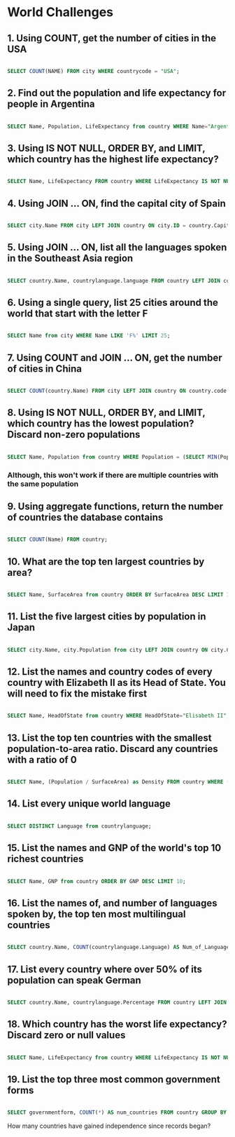 # World Challenges

## 1. Using COUNT, get the number of cities in the USA

```sql

SELECT COUNT(NAME) FROM city WHERE countrycode = "USA";

```

## 2. Find out the population and life expectancy for people in Argentina

```sql

SELECT Name, Population, LifeExpectancy from country WHERE Name="Argentina";


```

## 3. Using IS NOT NULL, ORDER BY, and LIMIT, which country has the highest life expectancy?

```sql

SELECT Name, LifeExpectancy FROM country WHERE LifeExpectancy IS NOT NULL ORDER BY LifeExpectancy DESC LIMIT 1;

```

## 4. Using JOIN ... ON, find the capital city of Spain

```sql

SELECT city.Name FROM city LEFT JOIN country ON city.ID = country.Capital WHERE country.name = "Spain";

```

## 5. Using JOIN ... ON, list all the languages spoken in the Southeast Asia region

```sql

SELECT country.Name, countrylanguage.language FROM country LEFT JOIN countrylanguage on country.Code = countrylanguage.CountryCode WHERE country.Name IN(SELECT Name from country WHERE region="Southeast Asia");

```

## 6. Using a single query, list 25 cities around the world that start with the letter F

```sql

SELECT Name from city WHERE Name LIKE 'F%' LIMIT 25;

```

## 7. Using COUNT and JOIN ... ON, get the number of cities in China

```sql

SELECT COUNT(country.Name) FROM city LEFT JOIN country ON country.code = city.CountryCode WHERE country.name="China";

```

## 8. Using IS NOT NULL, ORDER BY, and LIMIT, which country has the lowest population? Discard non-zero populations

```sql

SELECT Name, Population from country WHERE Population = (SELECT MIN(Population) FROM country WHERE Population IS NOT NULL AND Population <> 0 ORDER BY Population DESC LIMIT 1);

```

### Although, this won't work if there are multiple countries with the same population

## 9. Using aggregate functions, return the number of countries the database contains

```sql

SELECT COUNT(Name) FROM country;


```

## 10. What are the top ten largest countries by area?

```sql

SELECT Name, SurfaceArea from country ORDER BY SurfaceArea DESC LIMIT 10;

```

## 11. List the five largest cities by population in Japan

```sql

SELECT city.Name, city.Population from city LEFT JOIN country ON city.CountryCode = country.Code WHERE country.Name="Japan" ORDER BY city.Population DESC LIMIT 5;

```

## 12. List the names and country codes of every country with Elizabeth II as its Head of State. You will need to fix the mistake first

```sql

SELECT Name, HeadOfState from country WHERE HeadOfState="Elisabeth II";

```

## 13. List the top ten countries with the smallest population-to-area ratio. Discard any countries with a ratio of 0

```sql

SELECT Name, (Population / SurfaceArea) as Density FROM country WHERE (Population / SurfaceArea) <> 0 ORDER BY Density ASC LIMIT 10;

```

## 14. List every unique world language

```sql

SELECT DISTINCT Language from countrylanguage;

```

## 15. List the names and GNP of the world's top 10 richest countries

```sql

SELECT Name, GNP from country ORDER BY GNP DESC LIMIT 10;

```

## 16. List the names of, and number of languages spoken by, the top ten most multilingual countries

```sql

SELECT country.Name, COUNT(countrylanguage.Language) AS Num_of_Languages FROM country LEFT JOIN countrylanguage ON country.Code = countrylanguage.CountryCode GROUP BY country.Name ORDER BY Num_of_Languages DESC LIMIT 10;


```

## 17. List every country where over 50% of its population can speak German

```sql

SELECT country.Name, countrylanguage.Percentage FROM country LEFT JOIN countrylanguage ON country.Code = countrylanguage.CountryCode WHERE countrylanguage.Language="German" AND countrylanguage.Percentage > 50;

```

## 18. Which country has the worst life expectancy? Discard zero or null values

```sql

SELECT Name, LifeExpectancy from country WHERE LifeExpectancy IS NOT NULL AND LifeExpectancy > 0 ORDER BY LifeExpectancy ASC LIMIT 1;

```

## 19. List the top three most common government forms

```sql

SELECT governmentform, COUNT(*) AS num_countries FROM country GROUP BY governmentform ORDER BY num_countries DESC LIMIT 3;

```

How many countries have gained independence since records began?
